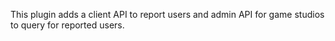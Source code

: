 This plugin adds a client API to report users and admin API for game studios to query for reported users.